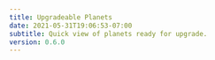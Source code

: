 ```yaml
---
title: Upgradeable Planets
date: 2021-05-31T19:06:53-07:00
subtitle: Quick view of planets ready for upgrade.
version: 0.6.0
---
```

